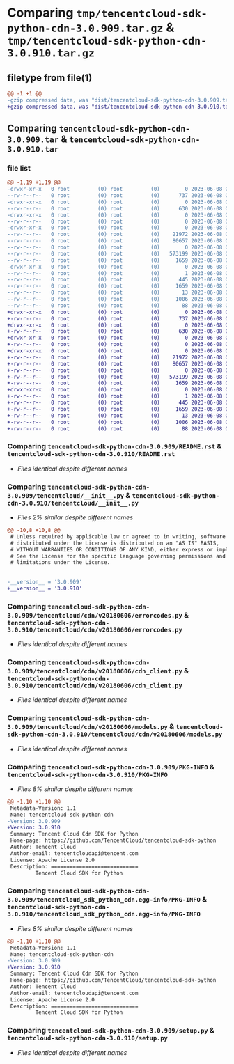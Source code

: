 # Comparing `tmp/tencentcloud-sdk-python-cdn-3.0.909.tar.gz` & `tmp/tencentcloud-sdk-python-cdn-3.0.910.tar.gz`

## filetype from file(1)

```diff
@@ -1 +1 @@
-gzip compressed data, was "dist/tencentcloud-sdk-python-cdn-3.0.909.tar", last modified: Thu Jun  8 00:19:46 2023, max compression
+gzip compressed data, was "dist/tencentcloud-sdk-python-cdn-3.0.910.tar", last modified: Thu Jun  8 09:05:07 2023, max compression
```

## Comparing `tencentcloud-sdk-python-cdn-3.0.909.tar` & `tencentcloud-sdk-python-cdn-3.0.910.tar`

### file list

```diff
@@ -1,19 +1,19 @@
-drwxr-xr-x   0 root         (0) root         (0)        0 2023-06-08 00:19:46.000000 tencentcloud-sdk-python-cdn-3.0.909/
--rw-r--r--   0 root         (0) root         (0)      737 2023-06-08 00:19:46.000000 tencentcloud-sdk-python-cdn-3.0.909/README.rst
-drwxr-xr-x   0 root         (0) root         (0)        0 2023-06-08 00:19:46.000000 tencentcloud-sdk-python-cdn-3.0.909/tencentcloud/
--rw-r--r--   0 root         (0) root         (0)      630 2023-06-08 00:19:46.000000 tencentcloud-sdk-python-cdn-3.0.909/tencentcloud/__init__.py
-drwxr-xr-x   0 root         (0) root         (0)        0 2023-06-08 00:19:46.000000 tencentcloud-sdk-python-cdn-3.0.909/tencentcloud/cdn/
--rw-r--r--   0 root         (0) root         (0)        0 2023-06-08 00:19:46.000000 tencentcloud-sdk-python-cdn-3.0.909/tencentcloud/cdn/__init__.py
-drwxr-xr-x   0 root         (0) root         (0)        0 2023-06-08 00:19:46.000000 tencentcloud-sdk-python-cdn-3.0.909/tencentcloud/cdn/v20180606/
--rw-r--r--   0 root         (0) root         (0)    21972 2023-06-08 00:19:46.000000 tencentcloud-sdk-python-cdn-3.0.909/tencentcloud/cdn/v20180606/errorcodes.py
--rw-r--r--   0 root         (0) root         (0)    80657 2023-06-08 00:19:46.000000 tencentcloud-sdk-python-cdn-3.0.909/tencentcloud/cdn/v20180606/cdn_client.py
--rw-r--r--   0 root         (0) root         (0)        0 2023-06-08 00:19:46.000000 tencentcloud-sdk-python-cdn-3.0.909/tencentcloud/cdn/v20180606/__init__.py
--rw-r--r--   0 root         (0) root         (0)   573199 2023-06-08 00:19:46.000000 tencentcloud-sdk-python-cdn-3.0.909/tencentcloud/cdn/v20180606/models.py
--rw-r--r--   0 root         (0) root         (0)     1659 2023-06-08 00:19:46.000000 tencentcloud-sdk-python-cdn-3.0.909/PKG-INFO
-drwxr-xr-x   0 root         (0) root         (0)        0 2023-06-08 00:19:46.000000 tencentcloud-sdk-python-cdn-3.0.909/tencentcloud_sdk_python_cdn.egg-info/
--rw-r--r--   0 root         (0) root         (0)        1 2023-06-08 00:19:46.000000 tencentcloud-sdk-python-cdn-3.0.909/tencentcloud_sdk_python_cdn.egg-info/dependency_links.txt
--rw-r--r--   0 root         (0) root         (0)      445 2023-06-08 00:19:46.000000 tencentcloud-sdk-python-cdn-3.0.909/tencentcloud_sdk_python_cdn.egg-info/SOURCES.txt
--rw-r--r--   0 root         (0) root         (0)     1659 2023-06-08 00:19:46.000000 tencentcloud-sdk-python-cdn-3.0.909/tencentcloud_sdk_python_cdn.egg-info/PKG-INFO
--rw-r--r--   0 root         (0) root         (0)       13 2023-06-08 00:19:46.000000 tencentcloud-sdk-python-cdn-3.0.909/tencentcloud_sdk_python_cdn.egg-info/top_level.txt
--rw-r--r--   0 root         (0) root         (0)     1006 2023-06-08 00:19:46.000000 tencentcloud-sdk-python-cdn-3.0.909/setup.py
--rw-r--r--   0 root         (0) root         (0)       88 2023-06-08 00:19:46.000000 tencentcloud-sdk-python-cdn-3.0.909/setup.cfg
+drwxr-xr-x   0 root         (0) root         (0)        0 2023-06-08 09:05:07.000000 tencentcloud-sdk-python-cdn-3.0.910/
+-rw-r--r--   0 root         (0) root         (0)      737 2023-06-08 09:05:07.000000 tencentcloud-sdk-python-cdn-3.0.910/README.rst
+drwxr-xr-x   0 root         (0) root         (0)        0 2023-06-08 09:05:07.000000 tencentcloud-sdk-python-cdn-3.0.910/tencentcloud/
+-rw-r--r--   0 root         (0) root         (0)      630 2023-06-08 09:05:07.000000 tencentcloud-sdk-python-cdn-3.0.910/tencentcloud/__init__.py
+drwxr-xr-x   0 root         (0) root         (0)        0 2023-06-08 09:05:07.000000 tencentcloud-sdk-python-cdn-3.0.910/tencentcloud/cdn/
+-rw-r--r--   0 root         (0) root         (0)        0 2023-06-08 09:05:07.000000 tencentcloud-sdk-python-cdn-3.0.910/tencentcloud/cdn/__init__.py
+drwxr-xr-x   0 root         (0) root         (0)        0 2023-06-08 09:05:07.000000 tencentcloud-sdk-python-cdn-3.0.910/tencentcloud/cdn/v20180606/
+-rw-r--r--   0 root         (0) root         (0)    21972 2023-06-08 09:05:07.000000 tencentcloud-sdk-python-cdn-3.0.910/tencentcloud/cdn/v20180606/errorcodes.py
+-rw-r--r--   0 root         (0) root         (0)    80657 2023-06-08 09:05:07.000000 tencentcloud-sdk-python-cdn-3.0.910/tencentcloud/cdn/v20180606/cdn_client.py
+-rw-r--r--   0 root         (0) root         (0)        0 2023-06-08 09:05:07.000000 tencentcloud-sdk-python-cdn-3.0.910/tencentcloud/cdn/v20180606/__init__.py
+-rw-r--r--   0 root         (0) root         (0)   573199 2023-06-08 09:05:07.000000 tencentcloud-sdk-python-cdn-3.0.910/tencentcloud/cdn/v20180606/models.py
+-rw-r--r--   0 root         (0) root         (0)     1659 2023-06-08 09:05:07.000000 tencentcloud-sdk-python-cdn-3.0.910/PKG-INFO
+drwxr-xr-x   0 root         (0) root         (0)        0 2023-06-08 09:05:07.000000 tencentcloud-sdk-python-cdn-3.0.910/tencentcloud_sdk_python_cdn.egg-info/
+-rw-r--r--   0 root         (0) root         (0)        1 2023-06-08 09:05:07.000000 tencentcloud-sdk-python-cdn-3.0.910/tencentcloud_sdk_python_cdn.egg-info/dependency_links.txt
+-rw-r--r--   0 root         (0) root         (0)      445 2023-06-08 09:05:07.000000 tencentcloud-sdk-python-cdn-3.0.910/tencentcloud_sdk_python_cdn.egg-info/SOURCES.txt
+-rw-r--r--   0 root         (0) root         (0)     1659 2023-06-08 09:05:07.000000 tencentcloud-sdk-python-cdn-3.0.910/tencentcloud_sdk_python_cdn.egg-info/PKG-INFO
+-rw-r--r--   0 root         (0) root         (0)       13 2023-06-08 09:05:07.000000 tencentcloud-sdk-python-cdn-3.0.910/tencentcloud_sdk_python_cdn.egg-info/top_level.txt
+-rw-r--r--   0 root         (0) root         (0)     1006 2023-06-08 09:05:07.000000 tencentcloud-sdk-python-cdn-3.0.910/setup.py
+-rw-r--r--   0 root         (0) root         (0)       88 2023-06-08 09:05:07.000000 tencentcloud-sdk-python-cdn-3.0.910/setup.cfg
```

### Comparing `tencentcloud-sdk-python-cdn-3.0.909/README.rst` & `tencentcloud-sdk-python-cdn-3.0.910/README.rst`

 * *Files identical despite different names*

### Comparing `tencentcloud-sdk-python-cdn-3.0.909/tencentcloud/__init__.py` & `tencentcloud-sdk-python-cdn-3.0.910/tencentcloud/__init__.py`

 * *Files 2% similar despite different names*

```diff
@@ -10,8 +10,8 @@
 # Unless required by applicable law or agreed to in writing, software
 # distributed under the License is distributed on an "AS IS" BASIS,
 # WITHOUT WARRANTIES OR CONDITIONS OF ANY KIND, either express or implied.
 # See the License for the specific language governing permissions and
 # limitations under the License.
 
 
-__version__ = '3.0.909'
+__version__ = '3.0.910'
```

### Comparing `tencentcloud-sdk-python-cdn-3.0.909/tencentcloud/cdn/v20180606/errorcodes.py` & `tencentcloud-sdk-python-cdn-3.0.910/tencentcloud/cdn/v20180606/errorcodes.py`

 * *Files identical despite different names*

### Comparing `tencentcloud-sdk-python-cdn-3.0.909/tencentcloud/cdn/v20180606/cdn_client.py` & `tencentcloud-sdk-python-cdn-3.0.910/tencentcloud/cdn/v20180606/cdn_client.py`

 * *Files identical despite different names*

### Comparing `tencentcloud-sdk-python-cdn-3.0.909/tencentcloud/cdn/v20180606/models.py` & `tencentcloud-sdk-python-cdn-3.0.910/tencentcloud/cdn/v20180606/models.py`

 * *Files identical despite different names*

### Comparing `tencentcloud-sdk-python-cdn-3.0.909/PKG-INFO` & `tencentcloud-sdk-python-cdn-3.0.910/PKG-INFO`

 * *Files 8% similar despite different names*

```diff
@@ -1,10 +1,10 @@
 Metadata-Version: 1.1
 Name: tencentcloud-sdk-python-cdn
-Version: 3.0.909
+Version: 3.0.910
 Summary: Tencent Cloud Cdn SDK for Python
 Home-page: https://github.com/TencentCloud/tencentcloud-sdk-python
 Author: Tencent Cloud
 Author-email: tencentcloudapi@tencent.com
 License: Apache License 2.0
 Description: ============================
         Tencent Cloud SDK for Python
```

### Comparing `tencentcloud-sdk-python-cdn-3.0.909/tencentcloud_sdk_python_cdn.egg-info/PKG-INFO` & `tencentcloud-sdk-python-cdn-3.0.910/tencentcloud_sdk_python_cdn.egg-info/PKG-INFO`

 * *Files 8% similar despite different names*

```diff
@@ -1,10 +1,10 @@
 Metadata-Version: 1.1
 Name: tencentcloud-sdk-python-cdn
-Version: 3.0.909
+Version: 3.0.910
 Summary: Tencent Cloud Cdn SDK for Python
 Home-page: https://github.com/TencentCloud/tencentcloud-sdk-python
 Author: Tencent Cloud
 Author-email: tencentcloudapi@tencent.com
 License: Apache License 2.0
 Description: ============================
         Tencent Cloud SDK for Python
```

### Comparing `tencentcloud-sdk-python-cdn-3.0.909/setup.py` & `tencentcloud-sdk-python-cdn-3.0.910/setup.py`

 * *Files identical despite different names*

